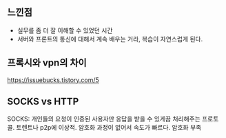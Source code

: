 ## 느낀점

- 실무를 좀 더 잘 이해할 수 있었던 시간
- 서버와 프론트의 통신에 대해서 계속 배우는 거라, 복습이 자연스럽게 된다.

## 프록시와 vpn의 차이
https://issuebucks.tistory.com/5

## SOCKS vs HTTP
SOCKS: 개인들의 요청이 인증된 사용자만 응답을 받을 수 있게끔 처리해주는 프로토콜. 토렌트나 p2p에 이상적. 암호화 과정이 없어서 속도가 빠르다. 암호화 부족
